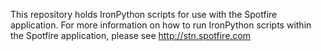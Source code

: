 This repository holds IronPython scripts for use with the Spotfire application. For more information on how to run IronPython scripts within the Spotfire application, please see http://stn.spotfire.com

